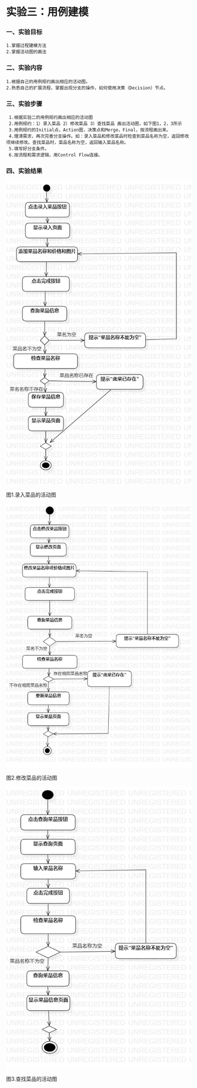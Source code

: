 # 实验三：用例建模

### 一、实验目标
    1.掌握过程建模方法
    2.掌握活动图的画法
    

### 二、实验内容
    1.根据自己的用例规约画出相应的活动图。
    2.熟悉自己的扩展流程，掌握出现分支的操作，如何使用决策（Decision）节点。
       
 ### 三、实验步骤
     1.根据实验二的用例规约画出相应的活动图
     2.用例规约：1）录入菜品 2）修改菜品 3）查找菜品 画出活动图，如下图1，2，3所示
     3.用例规约的Initial点，Action图，决策点和Merge，Final，按流程画出来。
     4.理清需求，再次完善分支操作。如：录入菜品和修改菜品时检查到菜品名称为空，返回修改项继续修改。查找菜品时，菜品名称为空，返回输入菜品名称。
     5.填写好分支条件。
     6.按流程和需求逻辑，用Control Flow连接。
     
     

### 四、实验结果

  ![活动图1](./Lab3_录入菜品的活动图.jpg)
  
  
  
  
  图1.录入菜品的活动图
  
  
  ![活动图2](./Lab3_修改菜品的活动图.jpg)
  
  
  
  
  图2.修改菜品的活动图
  
  
  
   ![活动图3](./Lab3_查找菜品的活动图.jpg)
   
   
   
  
  图3.查找菜品的活动图
  
